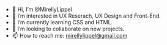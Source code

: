 - 👋 Hi, I’m @MirellyLippel
- 👀 I’m interested in UX Reserach, UX Design and Front-End.
- 🌱 I’m currently learning CSS and HTML.
- 💞️ I’m looking to collaborate on new projects.
- 📫 How to reach me: mirellylippel@gmail.com

<!---
MirellyLippel/MirellyLippel is a ✨ special ✨ repository because its `README.md` (this file) appears on your GitHub profile.
You can click the Preview link to take a look at your changes.
--->
